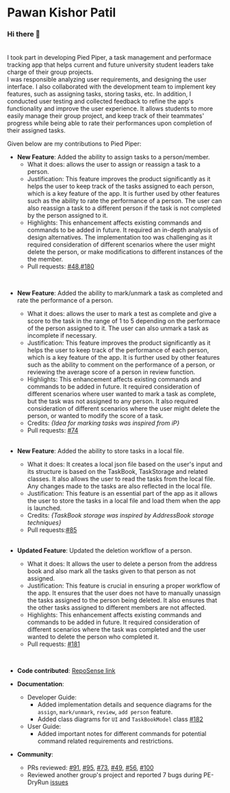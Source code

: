 # Pawan Kishor Patil

### Hi there 👋 <br><br>
I took part in developing Pied Piper, a task management and performace tracking app that helps current and future university student
leaders take charge of their group projects. <br>
I was responsible analyzing user requirements, and designing the user interface. I also collaborated with the development team to implement key features, such as assigning tasks, storing tasks, etc. In addition, I conducted user testing and collected feedback to refine the app's functionality and improve the user experience. It allows students to more easily manage their group project, and keep track of their teammates' progress while being able to rate their performances upon completion of their assigned tasks.



Given below are my contributions to Pied Piper:

* **New Feature**: Added the ability to assign tasks to a person/member.
  * What it does: allows the user to assign or reassign a task to a person.
  * Justification: This feature improves the product significantly as it helps the user to keep track of the tasks assigned to each person, which is a key feature of the app. It is further used by other features such as the ability to rate the performance of a person. The user can also reassign a task to a different person if the task is not completed by the person assigned to it.
  * Highlights: This enhancement affects existing commands and commands to be added in future. It required an in-depth analysis of design alternatives. The implementation too was challenging as it required consideration of different scenarios where the user might delete the person, or make modifications to different instances of the the member. 
  * Pull requests: [\#48](https://github.com/AY2223S2-CS2103T-W15-3/tp/pull/48),[\#180](https://github.com/AY2223S2-CS2103T-W15-3/tp/pull/180)

<br>

* **New Feature**: Added the ability to mark/unmark a task as completed and rate the performance of a person.
  * What it does: allows the user to mark a test as complete and give a score to the task in the range of 1 to 5 depending on the performace of the person assigned to it. The user can also unmark a task as incomplete if necessary.
  * Justification: This feature improves the product significantly as it helps the user to keep track of the performance of each person, which is a key feature of the app. It is further used by other features such as the ability to comment on the performance of a person, or reviewing the average score of a person in review function.
  * Highlights: This enhancement affects existing commands and commands to be added in future. It required consideration of different scenarios where user wanted to mark a task as complete, but the task was not assigned to any person. It also required consideration of different scenarios where the user might delete the person, or wanted to modify the score of a task. 
  * Credits: *{Idea for marking tasks was inspired from iP}*
  * Pull requests: [\#74](https://github.com/AY2223S2-CS2103T-W15-3/tp/pull/74)

  <br>

* **New Feature**: Added the ability to store tasks in a local file.
  * What it does: It creates a local json file based on the user's input and its structure is based on the TaskBook, TaskStorage and related classes. It also allows the user to read the tasks from the local file. Any changes made to the tasks are also reflected in the local file.
  * Justification: This feature is an essential part of the app as it allows the user to store the tasks in a local file and load them when the app is launched.
   * Credits: *{TaskBook storage was inspired by AddressBook storage techniques}* 
  * Pull requests:[\#85](https://github.com/AY2223S2-CS2103T-W15-3/tp/pull/85)

  <br>

* **Updated Feature**: Updated the deletion workflow of a person.
  * What it does: It allows the user to delete a person from the address book and also mark all the tasks given to that person as not assigned.
  * Justification: This feature is crucial in ensuring a proper workflow of the app. It ensures that the user does not have to manually unassign the tasks assigned to the person being deleted. It also ensures that the other tasks assigned to different members are not affected.
  * Highlights: This enhancement affects existing commands and commands to be added in future. It required consideration of different scenarios where the task was completed and the user wanted to delete the person who completed it.
  * Pull requests: [\#181](https://github.com/AY2223S2-CS2103T-W15-3/tp/pull/181)

<br>

* **Code contributed**: [RepoSense link](https://nus-cs2103-ay2223s2.github.io/tp-dashboard/?search=&sort=groupTitle&sortWithin=title&timeframe=commit&mergegroup=&groupSelect=groupByRepos&breakdown=true&checkedFileTypes=docs~functional-code~test-code~other&since=2023-02-17&tabOpen=true&tabType=authorship&tabAuthor=PawanPatil19&tabRepo=AY2223S2-CS2103T-W15-3%2Ftp%5Bmaster%5D&authorshipIsMergeGroup=false&authorshipFileTypes=docs~functional-code~test-code~other&authorshipIsBinaryFileTypeChecked=false&authorshipIsIgnoredFilesChecked=false)

* **Documentation**:
  * Developer Guide:
    * Added implementation details and sequence diagrams for the `assign`, `mark/unmark`, `review`, `add person` feature.
    * Added class diagrams for `UI` and `TaskBookModel` class
    [\#182](https://github.com/AY2223S2-CS2103T-W15-3/tp/pull/182)
  * User Guide:
    * Added important notes for different commands for potential command related requirements and restrictions.

* **Community**:
  * PRs reviewed: [\#91](https://github.com/AY2223S2-CS2103T-W15-3/tp/pull/91), [\#95](https://github.com/AY2223S2-CS2103T-W15-3/tp/pull/95), [\#73](https://github.com/AY2223S2-CS2103T-W15-3/tp/pull/73), [\#49](https://github.com/AY2223S2-CS2103T-W15-3/tp/pull/49), [\#56](https://github.com/AY2223S2-CS2103T-W15-3/tp/pull/56), [\#100](https://github.com/AY2223S2-CS2103T-W15-3/tp/pull/100)
  * Reviewed another group's project and reported 7 bugs during PE-DryRun [issues](https://github.com/PawanPatil19/ped/issues)
